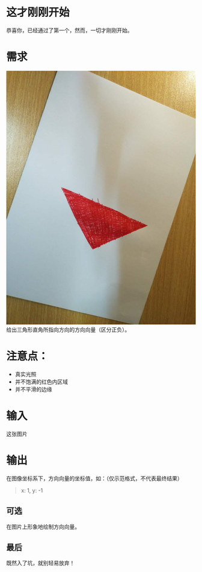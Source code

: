 # 这才刚刚开始

恭喜你，已经通过了第一个，然而，一切才刚刚开始。

# 需求

![](triangle_real.jpg)
给出三角形直角所指向方向的方向向量（区分正负）。

# 注意点：
- 真实光照
- 并不饱满的红色内区域
- 并不平滑的边缘

# 输入

这张图片

# 输出

在图像坐标系下，方向向量的坐标值，如：（仅示范格式，不代表最终结果）
> x: 1, y: -1

## 可选

在图片上形象地绘制方向向量。

## 最后

既然入了坑，就别轻易放弃！
